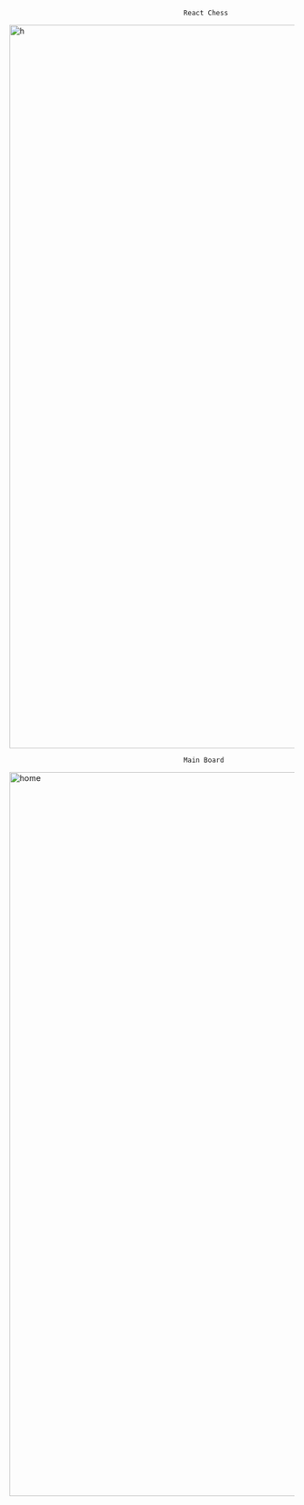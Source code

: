 
                                               React Chess

<img width="1279" alt="h" src="https://user-images.githubusercontent.com/64493642/113803427-88888100-972a-11eb-808b-db4d042a1dac.PNG">

                                               Main Board
<img width="1280" alt="home" src="https://user-images.githubusercontent.com/64493642/113803376-67c02b80-972a-11eb-899c-c0360fefd3e7.PNG">
